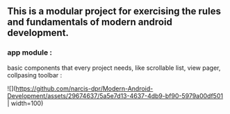 ## This is a modular project for exercising the rules and fundamentals of modern android development. 

### app module :

basic components that every project needs, like scrollable list, view pager, collpasing toolbar : 



![](https://github.com/narcis-dpr/Modern-Android-Development/assets/29674637/5a5e7d13-4637-4db9-bf90-5979a00df501 | width=100)
